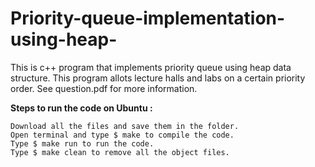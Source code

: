 # Priority-queue-implementation-using-heap-
This is c++ program that implements priority queue using heap data structure. This program allots lecture halls and labs on a certain priority order. See question.pdf for more information.


**Steps to run the code on Ubuntu :**
```
Download all the files and save them in the folder.
Open terminal and type $ make to compile the code.
Type $ make run to run the code.
Type $ make clean to remove all the object files.
```
